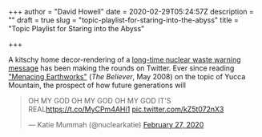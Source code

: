 +++
author = "David Howell"
date = 2020-02-29T05:24:57Z
description = ""
draft = true
slug = "topic-playlist-for-staring-into-the-abyss"
title = "Topic Playlist for Staring into the Abyss"

+++


A kitschy home decor-rendering of a [long-time nuclear waste warning message](https://en.wikipedia.org/wiki/Long-time_nuclear_waste_warning_messages) has been making the rounds on Twitter. Ever since reading ["Menacing Earthworks"](https://believermag.com/menacing-earthworks/) (_The Believer_, May 2008) on the topic of Yucca Mountain, the prospect of how future generations will

<blockquote class="twitter-tweet"><p lang="en" dir="ltr">OH MY GOD OH MY GOD OH MY GOD IT&#39;S REAL<a href="https://t.co/MyCPm4AHi1">https://t.co/MyCPm4AHi1</a> <a href="https://t.co/kZ5t072nX3">pic.twitter.com/kZ5t072nX3</a></p>&mdash; Katie Mummah (@nuclearkatie) <a href="https://twitter.com/nuclearkatie/status/1233121795621912578?ref_src=twsrc%5Etfw">February 27, 2020</a></blockquote>
<script async src="https://platform.twitter.com/widgets.js" charset="utf-8"></script>



